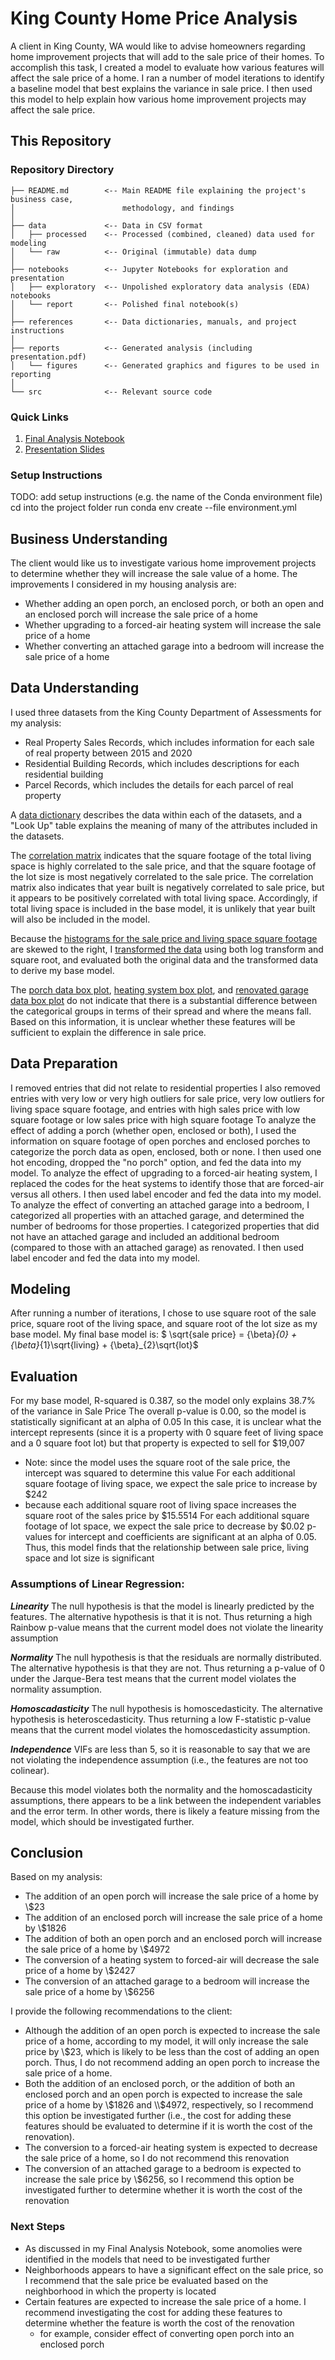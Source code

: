# King County Home Price Analysis

A client in King County, WA would like to advise homeowners regarding home improvement projects that will add to the sale price of their homes.  To accomplish this task, I created a model to evaluate how various features will affect the sale price of a home.  I ran a number of model iterations to identify a baseline model that best explains the variance in sale price.  I then used this model to help explain how various home improvement projects may affect the sale price.

## This Repository

### Repository Directory

```
├── README.md        <-- Main README file explaining the project's business case,
│                        methodology, and findings
│
├── data             <-- Data in CSV format
│   ├── processed    <-- Processed (combined, cleaned) data used for modeling
│   └── raw          <-- Original (immutable) data dump
│
├── notebooks        <-- Jupyter Notebooks for exploration and presentation
│   ├── exploratory  <-- Unpolished exploratory data analysis (EDA) notebooks
│   └── report       <-- Polished final notebook(s)
│
├── references       <-- Data dictionaries, manuals, and project instructions
│
├── reports          <-- Generated analysis (including presentation.pdf)
│   └── figures      <-- Generated graphics and figures to be used in reporting
│
└── src              <-- Relevant source code
```

### Quick Links

1. [Final Analysis Notebook](notebooks/report/final_notebook.ipynb)
2. [Presentation Slides](reports/presentation.pdf)

### Setup Instructions

TODO: add setup instructions (e.g. the name of the Conda environment file)
cd into the project folder
run conda env create --file environment.yml

## Business Understanding

The client would like us to investigate various home improvement projects to determine whether they will increase the sale value of a home.  The improvements I considered in my housing analysis are:
 - Whether adding an open porch, an enclosed porch, or both an open and an enclosed porch will increase the sale price of a home
 - Whether upgrading to a forced-air heating system will increase the sale price of a home
 - Whether converting an attached garage into a bedroom will increase the sale price of a home

## Data Understanding

I used three datasets from the King County Department of Assessments for my analysis:
 - Real Property Sales Records, which includes information for each sale of real property between 2015 and 2020
 - Residential Building Records, which includes descriptions for each residential building
 - Parcel Records, which includes the details for each parcel of real property
 
A [data dictionary](references/King_County_Home_Sales_Data_Dictionary.pdf) describes the data within each of the datasets, and a "Look Up" table explains the meaning of many of the attributes included in the datasets.

The [correlation matrix](reports/figures/heatmap.png) indicates that the square footage of the total living space is highly correlated to the sale price, and that the square footage of the lot size is most negatively correlated to the sale price.  The correlation matrix also indicates that year built is negatively correlated to sale price, but it appears to be positively correlated with total living space.  Accordingly, if total living space is included in the base model, it is unlikely that year built will also be included in the model.

Because the [histograms for the sale price and living space square footage](reports/figures/histogram_pretransform.png) are skewed to the right, I [transformed the data](reports/figures/histogram_transformed.png) using both log transform and square root, and evaluated both the original data and the transformed data to derive my base model.

The [porch data box plot](reports/figures/porch_box.png), [heating system box plot](reports/figures/forced_air_box.png), and [renovated garage data box plot](reports/figures/garage_box.png) do not indicate that there is a substantial difference between the categorical groups in terms of their spread and where the means fall.  Based on this information, it is unclear whether these features will be sufficient to explain the difference in sale price.
 

## Data Preparation

I removed entries that did not relate to residential properties
I also removed entries with very low or very high outliers for sale price, very low outliers for living space square footage, and entries with high sales price with low square footage or low sales price with high square footage
To analyze the effect of adding a porch (whether open, enclosed or both), I used the information on square footage of open porches and enclosed porches to categorize the porch data as open, enclosed, both or none.  I then used one hot encoding, dropped the "no porch" option, and fed the data into my model.
To analyze the effect of upgrading to a forced-air heating system, I replaced the codes for the heat systems to identify those that are forced-air versus all others.  I then used label encoder and fed the data into my model.
To analyze the effect of converting an attached garage into a bedroom, I categorized all properties with an attached garage, and determined the number of bedrooms for those properties.  I categorized properties that did not have an attached garage and included an additional bedroom (compared to those with an attached garage) as renovated.  I then used label encoder and fed the data into my model.


## Modeling

After running a number of iterations, I chose to use square root of the sale price, square root of the living space, and square root of the lot size as my base model.  My final base model is: $ \sqrt{sale price} = {\beta}_{0} + {\beta}_{1}\sqrt{living} + {\beta}_{2}\sqrt{lot}$


## Evaluation

For my base model, R-squared is 0.387, so the model only explains 38.7% of the variance in Sale Price
The overall p-value is 0.00, so the model is statistically significant at an alpha of 0.05
In this case, it is unclear what the intercept represents (since it is a property with 0 square feet of living space and a 0 square foot lot) but that property is expected to sell for \$19,007
 - Note: since the model uses the square root of the sale price, the intercept was squared to determine this value
For each additional square footage of living space, we expect the sale price to increase by \$242 
 - because each additional square root of living space increases the square root of the sales price by \$15.5514
For each additional square footage of lot space, we expect the sale price to decrease by \$0.02
p-values for intercept and coefficients are significant at an alpha of 0.05.  Thus, this model finds that the relationship between sale price, living space and lot size is significant

### Assumptions of Linear Regression:
***Linearity***
The null hypothesis is that the model is linearly predicted by the features.  The alternative hypothesis is that it is not.  Thus returning a high Rainbow p-value means that the current model does not violate the linearity assumption

***Normality***
The null hypothesis is that the residuals are normally distributed.  The alternative hypothesis is that they are not.  Thus returning a p-value of 0 under the Jarque-Bera test means that the current model violates the normality assumption.

***Homoscadasticity***
The null hypothesis is homoscedasticity.  The alternative hypothesis is heteroscedasticity.  Thus returning a low F-statistic p-value means that the current model violates the homoscedasticity assumption.

***Independence***
VIFs are less than 5, so it is reasonable to say that we are not violating the independence assumption (i.e., the features are not too colinear).

Because this model violates both the normality and the homoscadasticity assumptions, there appears to be a link between the independent variables and the error term.  In other words, there is likely a feature missing from the model, which should be investigated further.

## Conclusion

Based on my analysis:
 - The addition of an open porch will increase the sale price of a home by \\$23
 - The addition of an enclosed porch will increase the sale price of a home by \\$1826
 - The addition of both an open porch and an enclosed porch will increase the sale price of a home by \\$4972
 - The conversion of a heating system to forced-air will decrease the sale price of a home by \\$2427
 - The conversion of an attached garage to a bedroom will increase the sale price of a home by \\$6256
 
I provide the following recommendations to the client:
 - Although the addition of an open porch is expected to increase the sale price of a home, according to my model, it will only increase the sale price by \\$23, which is likely to be less than the cost of adding an open porch.  Thus, I do not recommend adding an open porch to increase the sale price of a home.
 - Both the addition of an enclosed porch, or the addition of both an enclosed porch and an open porch is expected to increase the sale price of a home by \\$1826 and \\$4972, respectively, so I recommend this option be investigated further (i.e., the cost for adding these features should be evaluated to determine if it is worth the cost of the renovation).
 - The conversion to a forced-air heating system is expected to decrease the sale price of a home, so I do not recommend this renovation
 - The conversion of an attached garage to a bedroom is expected to increase the sale price by \\$6256, so I recommend this option be investigated further to determine whether it is worth the cost of the renovation
 
### Next Steps
 - As discussed in my Final Analysis Notebook, some anomolies were identified in the models that need to be investigated further
 - Neighborhoods appears to have a significant effect on the sale price, so I recommend that the sale price be evaluated based on the neighborhood in which the property is located
 - Certain features are expected to increase the sale price of a home.  I recommend investigating the cost for adding these features to determine whether the feature is worth the cost of the renovation
     - for example, consider effect of converting open porch into an enclosed porch
